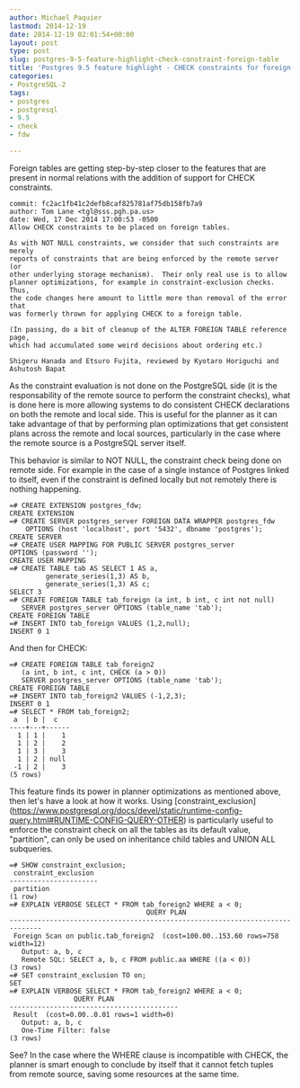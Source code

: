 ```yaml
---
author: Michael Paquier
lastmod: 2014-12-19
date: 2014-12-19 02:01:54+00:00
layout: post
type: post
slug: postgres-9-5-feature-highlight-check-constraint-foreign-table
title: 'Postgres 9.5 feature highlight - CHECK constraints for foreign tables'
categories:
- PostgreSQL-2
tags:
- postgres
- postgresql
- 9.5
- check
- fdw

---
```


Foreign tables are getting step-by-step closer to the features that are present
in normal relations with the addition of support for CHECK constraints.

    commit: fc2ac1fb41c2defb8caf825781af75db158fb7a9
    author: Tom Lane <tgl@sss.pgh.pa.us>
    date: Wed, 17 Dec 2014 17:00:53 -0500
    Allow CHECK constraints to be placed on foreign tables.

    As with NOT NULL constraints, we consider that such constraints are merely
    reports of constraints that are being enforced by the remote server (or
    other underlying storage mechanism).  Their only real use is to allow
    planner optimizations, for example in constraint-exclusion checks.  Thus,
    the code changes here amount to little more than removal of the error that
    was formerly thrown for applying CHECK to a foreign table.

    (In passing, do a bit of cleanup of the ALTER FOREIGN TABLE reference page,
    which had accumulated some weird decisions about ordering etc.)

    Shigeru Hanada and Etsuro Fujita, reviewed by Kyotaro Horiguchi and
    Ashutosh Bapat

As the constraint evaluation is not done on the PostgreSQL side (it is
the responsability of the remote source to perform the constraint checks),
what is done here is more allowing systems to do consistent CHECK
declarations on both the remote and local side. This is useful for the
planner as it can take advantage of that by performing plan optimizations
that get consistent plans across the remote and local sources, particularly
in the case where the remote source is a PostgreSQL server itself.

This behavior is similar to NOT NULL, the constraint check being done on
remote side. For example in the case of a single instance of Postgres
linked to itself, even if the constraint is defined locally but not
remotely there is nothing happening.

    =# CREATE EXTENSION postgres_fdw;
    CREATE EXTENSION
    =# CREATE SERVER postgres_server FOREIGN DATA WRAPPER postgres_fdw
        OPTIONS (host 'localhost', port '5432', dbname 'postgres');
    CREATE SERVER
    =# CREATE USER MAPPING FOR PUBLIC SERVER postgres_server
    OPTIONS (password '');
	CREATE USER MAPPING
    =# CREATE TABLE tab AS SELECT 1 AS a,
             generate_series(1,3) AS b,
             generate_series(1,3) AS c;
    SELECT 3
    =# CREATE FOREIGN TABLE tab_foreign (a int, b int, c int not null)
       SERVER postgres_server OPTIONS (table_name 'tab');
    CREATE FOREIGN TABLE
    =# INSERT INTO tab_foreign VALUES (1,2,null);
	INSERT 0 1

And then for CHECK:

    =# CREATE FOREIGN TABLE tab_foreign2
       (a int, b int, c int, CHECK (a > 0))
       SERVER postgres_server OPTIONS (table_name 'tab');
    CREATE FOREIGN TABLE
	=# INSERT INTO tab_foreign2 VALUES (-1,2,3);
	INSERT 0 1
	=# SELECT * FROM tab_foreign2;
     a  | b |  c
    ----+---+------
      1 | 1 |    1
      1 | 2 |    2
      1 | 3 |    3
      1 | 2 | null
     -1 | 2 |    3
	(5 rows)

This feature finds its power in planner optimizations as mentioned above,
then let's have a look at how it works. Using [constraint\_exclusion]
(https://www.postgresql.org/docs/devel/static/runtime-config-query.html#RUNTIME-CONFIG-QUERY-OTHER)
is particularly useful to enforce the constraint check on all the tables
as its default value, "partition", can only be used on inheritance child
tables and UNION ALL subqueries.

    =# SHOW constraint_exclusion;
     constraint_exclusion
    ----------------------
     partition
    (1 row)
	=# EXPLAIN VERBOSE SELECT * FROM tab_foreign2 WHERE a < 0;
	                                  QUERY PLAN
	------------------------------------------------------------------------------
     Foreign Scan on public.tab_foreign2  (cost=100.00..153.60 rows=758 width=12)
       Output: a, b, c
       Remote SQL: SELECT a, b, c FROM public.aa WHERE ((a < 0))
    (3 rows)
	=# SET constraint_exclusion TO on;
	SET
	=# EXPLAIN VERBOSE SELECT * FROM tab_foreign2 WHERE a < 0;
	                QUERY PLAN
	------------------------------------------
     Result  (cost=0.00..0.01 rows=1 width=0)
       Output: a, b, c
       One-Time Filter: false
    (3 rows)

See? In the case where the WHERE clause is incompatible with CHECK, the
planner is smart enough to conclude by itself that it cannot fetch tuples
from remote source, saving some resources at the same time.
